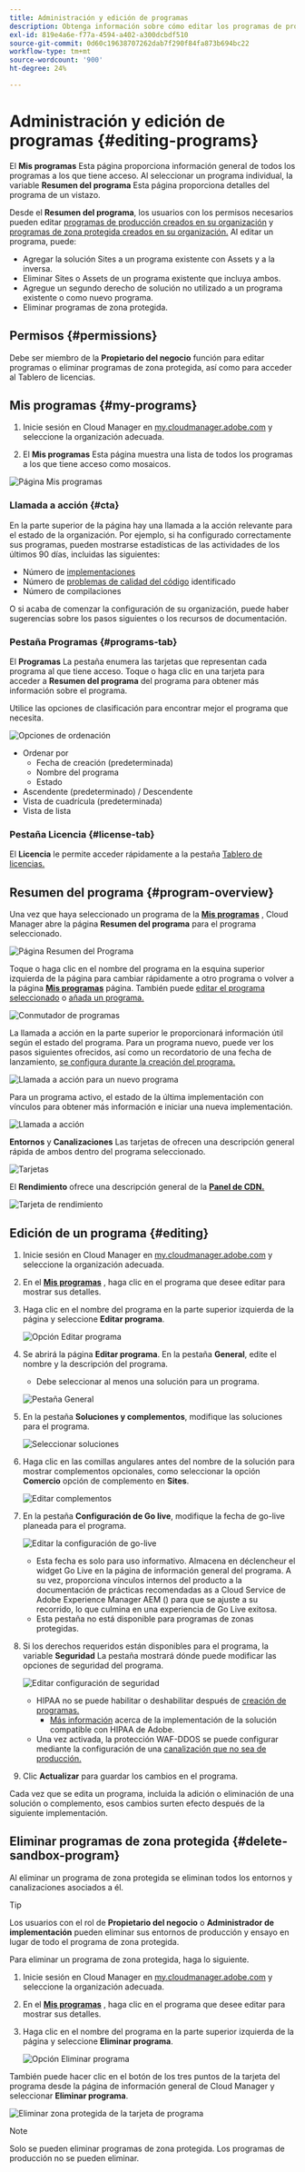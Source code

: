 ```yaml
---
title: Administración y edición de programas
description: Obtenga información sobre cómo editar los programas de producción y de zonas protegidas para ajustar sus opciones después de crearlas.
exl-id: 819e4a6e-f77a-4594-a402-a300dcbdf510
source-git-commit: 0d60c19638707262dab7f290f84fa873b694bc22
workflow-type: tm+mt
source-wordcount: '900'
ht-degree: 24%

---
```



# Administración y edición de programas {#editing-programs}

El **Mis programas** Esta página proporciona información general de todos los programas a los que tiene acceso. Al seleccionar un programa individual, la variable **Resumen del programa** Esta página proporciona detalles del programa de un vistazo.

Desde el **Resumen del programa**, los usuarios con los permisos necesarios pueden editar [programas de producción creados en su organización](creating-production-programs.md) y [programas de zona protegida creados en su organización.](creating-sandbox-programs.md) Al editar un programa, puede:

* Agregar la solución Sites a un programa existente con Assets y a la inversa.
* Eliminar Sites o Assets de un programa existente que incluya ambos.
* Agregue un segundo derecho de solución no utilizado a un programa existente o como nuevo programa.
* Eliminar programas de zona protegida.

## Permisos {#permissions}

Debe ser miembro de la **Propietario del negocio** función para editar programas o eliminar programas de zona protegida, así como para acceder al Tablero de licencias.

## Mis programas {#my-programs}

1. Inicie sesión en Cloud Manager en [my.cloudmanager.adobe.com](https://my.cloudmanager.adobe.com/) y seleccione la organización adecuada.

1. El **Mis programas** Esta página muestra una lista de todos los programas a los que tiene acceso como mosaicos.

![Página Mis programas](/help/implementing/cloud-manager/assets/my-programs.png)

### Llamada a acción {#cta}

En la parte superior de la página hay una llamada a la acción relevante para el estado de la organización. Por ejemplo, si ha configurado correctamente sus programas, pueden mostrarse estadísticas de las actividades de los últimos 90 días, incluidas las siguientes:

* Número de [implementaciones](/help/implementing/cloud-manager/deploy-code.md)
* Número de [problemas de calidad del código](/help/implementing/cloud-manager/code-quality-testing.md) identificado
* Número de compilaciones

O si acaba de comenzar la configuración de su organización, puede haber sugerencias sobre los pasos siguientes o los recursos de documentación.

### Pestaña Programas {#programs-tab}

El **Programas** La pestaña enumera las tarjetas que representan cada programa al que tiene acceso. Toque o haga clic en una tarjeta para acceder a **Resumen del programa** del programa para obtener más información sobre el programa.

Utilice las opciones de clasificación para encontrar mejor el programa que necesita.

![Opciones de ordenación](/help/implementing/cloud-manager/assets/my-programs-sorting.png)

* Ordenar por
   * Fecha de creación (predeterminada)
   * Nombre del programa
   * Estado
* Ascendente (predeterminado) / Descendente
* Vista de cuadrícula (predeterminada)
* Vista de lista   

### Pestaña Licencia {#license-tab}

El **Licencia** le permite acceder rápidamente a la pestaña [Tablero de licencias.](/help/implementing/cloud-manager/license-dashboard.md)

## Resumen del programa {#program-overview}

Una vez que haya seleccionado un programa de la **[Mis programas](#my-programs)** , Cloud Manager abre la página **Resumen del programa** para el programa seleccionado.

![Página Resumen del Programa](/help/implementing/cloud-manager/assets/program-overview.png)

Toque o haga clic en el nombre del programa en la esquina superior izquierda de la página para cambiar rápidamente a otro programa o volver a la página **[Mis programas](#my-programs)** página. También puede [editar el programa seleccionado](#editing) o [añada un programa.](/help/implementing/cloud-manager/getting-access-to-aem-in-cloud/creating-production-programs.md)

![Conmutador de programas](/help/implementing/cloud-manager/assets/program-switcher.png)

La llamada a acción en la parte superior le proporcionará información útil según el estado del programa. Para un programa nuevo, puede ver los pasos siguientes ofrecidos, así como un recordatorio de una fecha de lanzamiento, [se configura durante la creación del programa.](/help/implementing/cloud-manager/getting-access-to-aem-in-cloud/editing-programs.md)

![Llamada a acción para un nuevo programa](/help/implementing/cloud-manager/assets/info-banner-new-program.png)

Para un programa activo, el estado de la última implementación con vínculos para obtener más información e iniciar una nueva implementación.

![Llamada a acción](/help/implementing/cloud-manager/assets/info-banner.png)

**Entornos** y **Canalizaciones** Las tarjetas de ofrecen una descripción general rápida de ambos dentro del programa seleccionado.

![Tarjetas](/help/implementing/cloud-manager/assets/environments-pipelines.png)

El **Rendimiento** ofrece una descripción general de la **[Panel de CDN.](/help/implementing/cloud-manager/cdn-performance.md)**

![Tarjeta de rendimiento](/help/implementing/cloud-manager/assets/cdn-performance-dashboard.png)

## Edición de un programa {#editing}

1. Inicie sesión en Cloud Manager en [my.cloudmanager.adobe.com](https://my.cloudmanager.adobe.com/) y seleccione la organización adecuada.

1. En el **[Mis programas](#my-programs)** , haga clic en el programa que desee editar para mostrar sus detalles.

1. Haga clic en el nombre del programa en la parte superior izquierda de la página y seleccione **Editar programa**.

   ![Opción Editar programa](assets/edit-program-overview.png)

1. Se abrirá la página **Editar programa**. En la pestaña **General**, edite el nombre y la descripción del programa.

   * Debe seleccionar al menos una solución para un programa.

   ![Pestaña General](assets/edit-program-prod1.png)

1. En la pestaña **Soluciones y complementos**, modifique las soluciones para el programa.

   ![Seleccionar soluciones](assets/edit-prg.png)

1. Haga clic en las comillas angulares antes del nombre de la solución para mostrar complementos opcionales, como seleccionar la opción **Comercio** opción de complemento en **Sites**.

   ![Editar complementos](assets/edit-program-add-on.png)

1. En la pestaña **Configuración de Go live**, modifique la fecha de go-live planeada para el programa.

   ![Editar la configuración de go-live](assets/edit-program-go-live.png)

   * Esta fecha es solo para uso informativo. Almacena en déclencheur el widget Go Live en la página de información general del programa. A su vez, proporciona vínculos internos del producto a la documentación de prácticas recomendadas as a Cloud Service de Adobe Experience Manager AEM () para que se ajuste a su recorrido, lo que culmina en una experiencia de Go Live exitosa.
   * Esta pestaña no está disponible para programas de zonas protegidas.

1. Si los derechos requeridos están disponibles para el programa, la variable **Seguridad** La pestaña mostrará dónde puede modificar las opciones de seguridad del programa.

   ![Editar configuración de seguridad](assets/edit-program-security.png)

   * HIPAA no se puede habilitar o deshabilitar después de [creación de programas.](/help/implementing/cloud-manager/getting-access-to-aem-in-cloud/creating-production-programs.md)
      * [Más información](https://www.adobe.com/go/hipaa-ready_es) acerca de la implementación de la solución compatible con HIPAA de Adobe.
   * Una vez activada, la protección WAF-DDOS se puede configurar mediante la configuración de una [canalización que no sea de producción.](/help/implementing/cloud-manager/configuring-pipelines/configuring-non-production-pipelines.md)

1. Clic **Actualizar** para guardar los cambios en el programa.

Cada vez que se edita un programa, incluida la adición o eliminación de una solución o complemento, esos cambios surten efecto después de la siguiente implementación.

## Eliminar programas de zona protegida {#delete-sandbox-program}

Al eliminar un programa de zona protegida se eliminan todos los entornos y canalizaciones asociados a él.

>[!TIP]
>
>Los usuarios con el rol de **Propietario del negocio** o **Administrador de implementación** pueden eliminar sus entornos de producción y ensayo en lugar de todo el programa de zona protegida.

Para eliminar un programa de zona protegida, haga lo siguiente.

1. Inicie sesión en Cloud Manager en [my.cloudmanager.adobe.com](https://my.cloudmanager.adobe.com/) y seleccione la organización adecuada.

1. En el **[Mis programas](#my-programs)** , haga clic en el programa que desee editar para mostrar sus detalles.

1. Haga clic en el nombre del programa en la parte superior izquierda de la página y seleccione **Eliminar programa**.

   ![Opción Eliminar programa](assets/delete-sandbox1.png)

También puede hacer clic en el botón de los tres puntos de la tarjeta del programa desde la página de información general de Cloud Manager y seleccionar **Eliminar programa**.

![Eliminar zona protegida de la tarjeta de programa](assets/delete-sandbox2.png)

>[!NOTE]
>
>Solo se pueden eliminar programas de zona protegida. Los programas de producción no se pueden eliminar.
